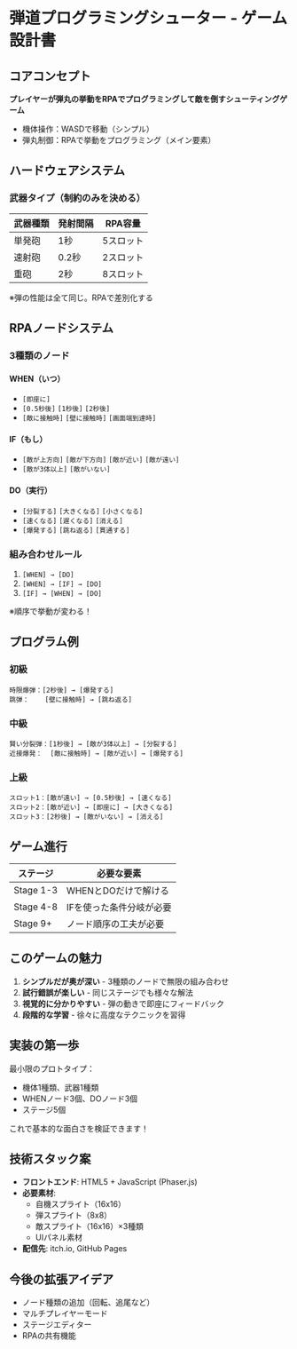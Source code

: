 # 弾道プログラミングシューター - ゲーム設計書

## コアコンセプト
**プレイヤーが弾丸の挙動をRPAでプログラミングして敵を倒すシューティングゲーム**
- 機体操作：WASDで移動（シンプル）
- 弾丸制御：RPAで挙動をプログラミング（メイン要素）

## ハードウェアシステム

### 武器タイプ（制約のみを決める）
| 武器種類 | 発射間隔 | RPA容量 |
|---------|---------|---------|
| 単発砲 | 1秒 | 5スロット |
| 速射砲 | 0.2秒 | 2スロット |
| 重砲 | 2秒 | 8スロット |

※弾の性能は全て同じ。RPAで差別化する

## RPAノードシステム

### 3種類のノード

#### WHEN（いつ）
- `[即座に]`
- `[0.5秒後]` `[1秒後]` `[2秒後]`
- `[敵に接触時]` `[壁に接触時]` `[画面端到達時]`

#### IF（もし）
- `[敵が上方向]` `[敵が下方向]` `[敵が近い]` `[敵が遠い]`
- `[敵が3体以上]` `[敵がいない]`

#### DO（実行）
- `[分裂する]` `[大きくなる]` `[小さくなる]`
- `[速くなる]` `[遅くなる]` `[消える]`
- `[爆発する]` `[跳ね返る]` `[貫通する]`

### 組み合わせルール
1. `[WHEN] → [DO]`
2. `[WHEN] → [IF] → [DO]`
3. `[IF] → [WHEN] → [DO]`

※順序で挙動が変わる！

## プログラム例

### 初級
```
時限爆弾：[2秒後] → [爆発する]
跳弾：    [壁に接触時] → [跳ね返る]
```

### 中級
```
賢い分裂弾：[1秒後] → [敵が3体以上] → [分裂する]
近接爆発：  [敵に接触時] → [敵が近い] → [爆発する]
```

### 上級
```
スロット1：[敵が遠い] → [0.5秒後] → [速くなる]
スロット2：[敵が近い] → [即座に] → [大きくなる]
スロット3：[2秒後] → [敵がいない] → [消える]
```

## ゲーム進行

| ステージ | 必要な要素 |
|---------|-----------|
| Stage 1-3 | WHENとDOだけで解ける |
| Stage 4-8 | IFを使った条件分岐が必要 |
| Stage 9+ | ノード順序の工夫が必要 |

## このゲームの魅力
1. **シンプルだが奥が深い** - 3種類のノードで無限の組み合わせ
2. **試行錯誤が楽しい** - 同じステージでも様々な解法
3. **視覚的に分かりやすい** - 弾の動きで即座にフィードバック
4. **段階的な学習** - 徐々に高度なテクニックを習得

## 実装の第一歩
最小限のプロトタイプ：
- 機体1種類、武器1種類
- WHENノード3個、DOノード3個
- ステージ5個

これで基本的な面白さを検証できます！

## 技術スタック案
- **フロントエンド**: HTML5 + JavaScript (Phaser.js)
- **必要素材**: 
  - 自機スプライト（16x16）
  - 弾スプライト（8x8）
  - 敵スプライト（16x16）×3種類
  - UIパネル素材
- **配信先**: itch.io, GitHub Pages

## 今後の拡張アイデア
- ノード種類の追加（回転、追尾など）
- マルチプレイヤーモード
- ステージエディター
- RPAの共有機能